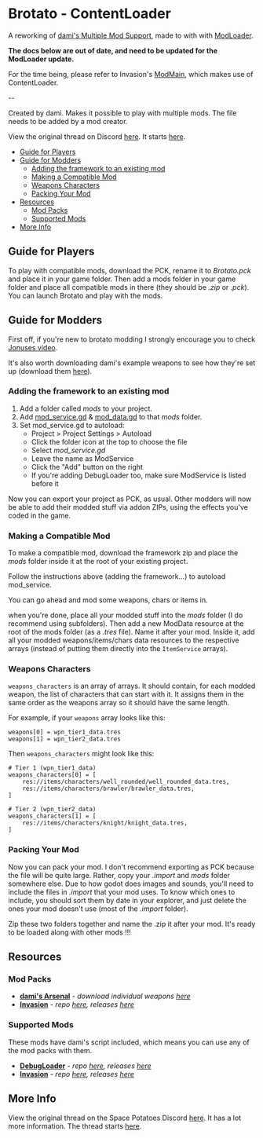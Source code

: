# Brotato - ContentLoader

A reworking of [dami's Multiple Mod Support](https://github.com/BrotatoMods/Brotato-damis-Multiple-Mod-Support), made to with with [ModLoader](https://github.com/GodotModding/mod-loader).

**The docs below are out of date, and need to be updated for the ModLoader update.**

For the time being, please refer to Invasion's [ModMain](https://github.com/BrotatoMods/Brotato-Invasion-Mod/blob/main/root/mods-unpacked/Darkly77-Invasion/ModMain.gd), which makes use of ContentLoader.

--

Created by dami. Makes it possible to play with multiple mods. The file needs to be added by a mod creator.

View the original thread on Discord [here](https://discord.com/channels/630060181086142487/1031365401868775495). It starts [here](https://discord.com/channels/630060181086142487/1031365401868775495/1031365588011986995).

* [Guide for Players](#guide-for-players)
* [Guide for Modders](#guide-for-modders)
  + [Adding the framework to an existing mod](#adding-the-framework-to-an-existing-mod)
  + [Making a Compatible Mod](#making-a-compatible-mod)
  + [Weapons Characters](#weapons-characters)
  + [Packing Your Mod](#packing-your-mod)
* [Resources](#resources)
  + [Mod Packs](#mod-packs)
  + [Supported Mods](#supported-mods)
* [More Info](#more-info)

## Guide for Players

To play with compatible mods, download the PCK, rename it to *Brotato.pck* and place it in your game folder. Then add a mods folder in your game folder and place all compatible mods in there (they should be *.zip* or *.pck*). You can launch Brotato and play with the mods.

## Guide for Modders

First off, if you're new to brotato modding I strongly encourage you to check [Jonuses video](https://www.youtube.com/watch?v=hsMA6h7Rd4I).

It's also worth downloading dami's example weapons to see how they're set up (download them [here](https://drive.google.com/file/d/1oggyb3GRWwvf9zH66Bow-EFI7PvSiyNw/view?usp=sharing)).

### Adding the framework to an existing mod

1. Add a folder called *mods* to your project.
1. Add [mod_service.gd](mod_service.gd) & [mod_data.gd](mod_data.gd) to that *mods* folder.
1. Set mod_service.gd to autoload:
    - Project > Project Settings > Autoload
    - Click the folder icon at the top to choose the file
    - Select *mod_service.gd*
    - Leave the name as ModService
    - Click the "Add" button on the right
    - If you're adding DebugLoader too, make sure ModService is listed before it

Now you can export your project as PCK, as usual. Other modders will now be able to add their modded stuff via addon ZIPs, using the effects you've coded in the game.

### Making a Compatible Mod

To make a compatible mod, download the framework zip and place the *mods* folder inside it at the root of your existing project.

Follow the instructions above (adding the framework...) to autoload mod_service.

You can go ahead and mod some weapons, chars or items in.

when you're done, place all your modded stuff into the *mods* folder (I do recommend using subfolders). Then add a new ModData resource at the root of the mods folder (as a *.tres* file). Name it after your mod. Inside it, add all your modded weapons/items/chars data resources to the respective arrays (instead of putting them directly into the `ItemService` arrays).

### Weapons Characters

`weapons_characters` is an array of arrays. It should contain, for each modded weapon, the list of characters that can start with it. It assigns them in the same order as the weapons array so it should have the same length.

For example, if your `weapons` array looks like this:

```GDScript
weapons[0] = wpn_tier1_data.tres
weapons[1] = wpn_tier2_data.tres
```

Then `weapons_characters` might look like this:

```GDScript
# Tier 1 (wpn_tier1_data)
weapons_characters[0] = [
    res://items/characters/well_rounded/well_rounded_data.tres,
    res://items/characters/brawler/brawler_data.tres,
]

# Tier 2 (wpn_tier2_data)
weapons_characters[1] = [
    res://items/characters/knight/knight_data.tres,
]
```

### Packing Your Mod

Now you can pack your mod. I don't recommend exporting as PCK because the file will be quite large. Rather, copy your *.import* and *mods* folder somewhere else. Due to how godot does images and sounds, you'll need to include the files in *.import* that your mod uses. To know which ones to include, you should sort them by date in your explorer, and just delete the ones your mod doesn't use (most of the *.import* folder).

Zip these two folders together and name the .zip it after your mod. It's ready to be loaded along with other mods !!!

## Resources

### Mod Packs

- **[dami's Arsenal](https://brotato.wiki.spellsandguns.com/Mod:Dami%27s_Arsenal)** - *download individual weapons [here](https://drive.google.com/file/d/1oggyb3GRWwvf9zH66Bow-EFI7PvSiyNw/view?usp=sharing)*
- **[Invasion](https://brotato.wiki.spellsandguns.com/Mod:Invasion)** - *repo [here](https://github.com/BrotatoMods/Brotato-Invasion-Mod/), releases [here](https://github.com/BrotatoMods/Brotato-Invasion-Mod/releases)*

### Supported Mods

These mods have dami's script included, which means you can use any of the mod packs with them.

- **[DebugLoader](https://brotato.wiki.spellsandguns.com/Mod:DebugLoader)** - *repo [here](https://github.com/BrotatoMods/Brotato-DebugLoader), releases [here](https://github.com/BrotatoMods/Brotato-DebugLoader/releases)*
- **[Invasion](https://brotato.wiki.spellsandguns.com/Mod:Invasion)** - *repo [here](https://github.com/BrotatoMods/Brotato-Invasion-Mod/), releases [here](https://github.com/BrotatoMods/Brotato-Invasion-Mod/releases)*

## More Info

View the original thread on the Space Potatoes Discord [here](https://discord.com/channels/630060181086142487/1031365401868775495). It has a lot more information. The thread starts [here](https://discord.com/channels/630060181086142487/1031365401868775495/1031365588011986995).
